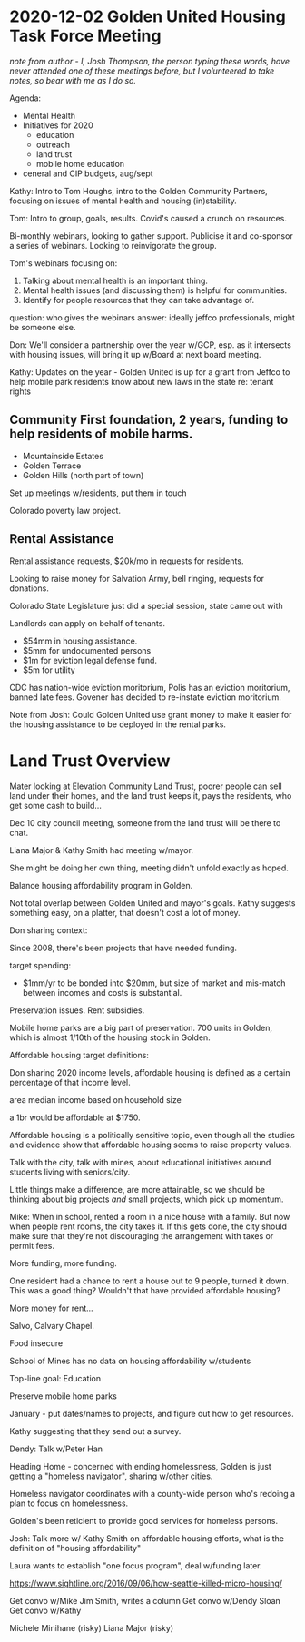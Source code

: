 # 2020-12-02 Golden United Housing Task Force Meeting

_note from author - I, Josh Thompson, the person typing these words, have never attended one of these meetings before, but I volunteered to take notes, so bear with me as I do so._


Agenda:

- Mental Health
- Initiatives for 2020
  - education
  - outreach
  - land trust
  - mobile home education
- ceneral and CIP budgets, aug/sept


Kathy: Intro to Tom Houghs, intro to the Golden Community Partners, focusing on issues of mental health and housing (in)stability.

Tom: Intro to group, goals, results. Covid's caused a crunch on resources. 

Bi-monthly webinars, looking to gather support. Publicise it and co-sponsor a series of webinars. Looking to reinvigorate the group. 

Tom's webinars focusing on:
1. Talking about mental health is an important thing.
2. Mental health issues (and discussing them) is helpful for communities.
3. Identify for people resources that they can take advantage of.

question: who gives the webinars
answer: ideally jeffco professionals, might be someone else.

Don: We'll consider a partnership over the year w/GCP, esp. as it intersects with housing issues, will bring it up w/Board at next board meeting. 


Kathy: Updates on the year - Golden United is up for a grant from Jeffco to help mobile park residents know about new laws in the state re: tenant rights

## Community First foundation, 2 years, funding to help residents of mobile harms. 

- Mountainside Estates
- Golden Terrace
- Golden Hills (north part of town)

Set up meetings w/residents, put them in touch

Colorado poverty law project.

## Rental Assistance

Rental assistance requests, $20k/mo in requests for residents. 

Looking to raise money for Salvation Army, bell ringing, requests for donations.

Colorado State Legislature just did a special session, state came out with 

Landlords can apply on behalf of tenants.


- $54mm in housing assistance. 
- $5mm for undocumented persons 
- $1m for eviction legal defense fund.
- $5m for utility 

CDC has nation-wide eviction moritorium, Polis has an eviction moritorium, banned late fees. Govener has decided to re-instate eviction moritorium.

Note from Josh: Could Golden United use grant money to make it easier for the housing assistance to be deployed in the rental parks. 


# Land Trust Overview

Mater looking at Elevation Community Land Trust, poorer people can sell land under their homes, and the land trust keeps it, pays the residents, who get some cash to build...


Dec 10 city council meeting, someone from the land trust will be there to chat. 

Liana Major & Kathy Smith had meeting w/mayor. 

She might be doing her own thing, meeting didn't unfold exactly as hoped. 

Balance housing affordability program in Golden. 

Not total overlap between Golden United and mayor's goals. Kathy suggests something easy, on a platter, that doesn't cost a lot of money. 

Don sharing context:

Since 2008, there's been projects that have needed funding. 

target spending: 
- $1mm/yr to be bonded into $20mm, but size of market and mis-match between incomes and costs is substantial. 

Preservation issues. Rent subsidies. 

Mobile home parks are a big part of preservation. 700 units in Golden, which is almost 1/10th of the housing stock in Golden. 

Affordable housing target definitions:

Don sharing 2020 income levels, affordable housing is defined as a certain percentage of that income level. 

area median income based on household size

a 1br would be affordable at $1750.

Affordable housing is a politically sensitive topic, even though all the studies and evidence show that affordable housing seems to raise property values. 


Talk with the city, talk with mines, about educational initiatives around students living with seniors/city.

Little things make a difference, are more attainable, so we should be thinking about big projects _and_ small projects, which pick up momentum. 

Mike: When in school, rented a room in a nice house with a family. But now when people rent rooms, the city taxes it. If this gets done, the city should make sure that they're not discouraging the arrangement with taxes or permit fees. 

More funding, more funding. 

One resident had a chance to rent a house out to 9 people, turned it down. This was a good thing? Wouldn't that have provided affordable housing?

More money for rent...

Salvo, Calvary Chapel.

Food insecure

School of Mines has no data on housing affordability w/students

Top-line goal: Education

Preserve mobile home parks

January - put dates/names to projects, and figure out how to get resources. 

Kathy suggesting that they send out a survey. 

Dendy: Talk w/Peter Han

Heading Home - concerned with ending homelessness, Golden is just getting a "homeless navigator", sharing w/other cities. 

Homeless navigator coordinates with a county-wide person who's redoing a plan to focus on homelessness. 

Golden's been reticient to provide good services for homeless persons. 


Josh: Talk more w/ Kathy Smith on affordable housing efforts, what is the definition of "housing affordability"

Laura wants to establish "one focus program", deal w/funding later.

https://www.sightline.org/2016/09/06/how-seattle-killed-micro-housing/

Get convo w/Mike
Jim Smith, writes a column
Get convo w/Dendy Sloan
Get convo w/Kathy

Michele Minihane (risky)
Liana Major (risky)